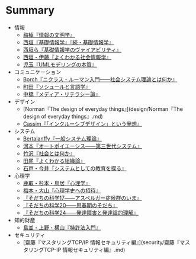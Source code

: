 # Summary
* 情報
	* [梅棹『情報の文明学』](information/梅棹『情報の文明学』.md)
	* [西垣『基礎情報学』『続・基礎情報学』](information/西垣『基礎情報学』『続・基礎情報学』.md)
	* [西垣ら『基礎情報学のヴァイアビリティ』](information/西垣ら『基礎情報学のヴァイアビリティ』.md)
	* [西垣・伊藤『よくわかる社会情報学』](information/西垣・伊藤『よくわかる社会情報学』.md)
	* [児玉『UMLモデリングの本質』](information/児玉『UMLモデリングの本質』.md)
* コミュニケーション
	* [Borch『ニクラス・ルーマン入門――社会システム理論とは何か』](communication/Borch『ニクラス・ルーマン入門――社会システム理論とは何か』.md)
	* [町田『ソシュールと言語学』](communication/町田『ソシュールと言語学』.md)
	* [中橋『メディア・リテラシー論』](communication/中橋『メディア・リテラシー論』.md)
* デザイン
	* [Norman『The design of everyday things』](design/Norman『The design of everyday things』.md)
	* [Cassim『「インクルーシブデザイン」という発想』](design/Cassim『「インクルーシブデザイン」という発想』.md)
* システム
	* [Bertalanffy『一般システム理論』](system/Bertalanffy『一般システム理論』.md)
	* [河本『オートポイエーシス――第三世代システム』](system/河本『オートポイエーシス――第三世代システム』.md)
	* [竹沢『社会とは何か』](system/竹沢『社会とは何か』.md)
	* [田尾『よくわかる組織論』](system/田尾『よくわかる組織論』.md)
	* [石戸・今井『システムとしての教育を探る』](system/石戸・今井『システムとしての教育を探る』.md)
* 心理学
	* [鹿取・杉本・鳥居『心理学』](psychology/鹿取・杉本・鳥居『心理学』.md)
	* [梅本・大山『心理学史への招待』](psychology/梅本・大山『心理学史への招待』.md)
	* [『そだちの科学17――アスペルガー症候群のいま』](psychology/『そだちの科学17――アスペルガー症候群のいま』.md)
	* [『そだちの科学20――思春期のそだち』](psychology/『そだちの科学20――思春期のそだち』.md)
	* [『そだちの科学24――発達障害と発達論的理解』](psychology/『そだちの科学24――発達障害と発達論的理解』.md)
* 知的財産
	* [島並・上野・横山『特許法入門』](intellectualproperty/島並・上野・横山『特許法入門』.md)
* セキュリティ
	* [齋藤『マスタリングTCP/IP 情報セキュリティ編』](security/齋藤『マスタリングTCP-IP 情報セキュリティ編』.md)



